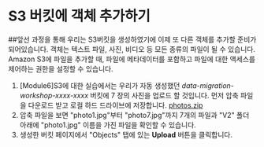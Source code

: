 # S3 버킷에 객체 추가하기

##앞선 과정을 통해 우리는 S3버킷을 생성하였기에 이제 또 다른 객체를 추가할 준비가 되어있습니다.
객체는 텍스트 파일, 사진, 비디오 등 모든 종류의 파일이 될 수 있습니다. Amazon S3에 파일을 추가할 때, 파일에 메타데이터를 포함하고 파일에 대한 액세스를 제어하는 권한을 설정할 수 있습니다.

1. [Module6]S3에 대한 실습에서는 우리가 자동 생성했던 *data-migration-workshop-xxxx-xxxx* 버킷에 7 장의 사진을 업로드 할 것입니다. 먼저 압축 파일을 다운로드 받고 로컬 하드 드라이브에 저장합니다. [photos.zip](https://static.us-east-1.prod.workshops.aws/public/0ca3d213-bb39-4eca-a878-30e322d3ab44/static/common/s3_general_lab/photos.zip)
2. 압축 파일을 보면 "photo1.jpg"부터 "photo7.jpg"까지 7개의 파일과 "V2" 폴더 아래에 "photo1.jpg" 이름을 가진 파일을 확인할 수 있습니다.
3. 생성한 버킷 페이지에서 "Objects" 탭에 있는 **Upload** 버튼을 클릭합니다.<br>

